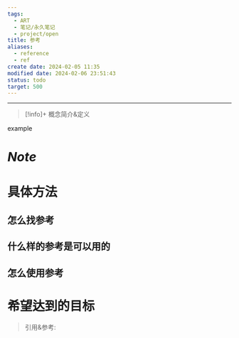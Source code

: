```yaml
---
tags:
  - ART
  - 笔记/永久笔记
  - project/open
title: 参考
aliases:
  - reference
  - ref
create date: 2024-02-05 11:35
modified date: 2024-02-06 23:51:43
status: todo
target: 500
---
```



---
> [!info]+ 概念简介&定义
> 
example


# ***Note***


# 具体方法
## 怎么找参考

## 什么样的参考是可以用的

## 怎么使用参考

# 希望达到的目标


> 引用&参考:
>[^1]:  [[形状#形状参考]]
>[^2]: [[20231028复盘#^cabe0a|元参考]]


